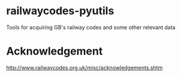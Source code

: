 # railwaycodes-pyutils
Tools for acquiring GB's railway codes and some other relevant data

# Acknowledgement
http://www.railwaycodes.org.uk/misc/acknowledgements.shtm

